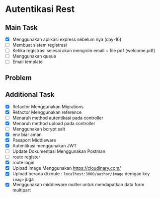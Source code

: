 # Autentikasi Rest

## Main Task
- [x] Menggunakan aplikasi express sebelum nya (day-16)
- [ ] Membuat sistem registrasi
- [ ] Ketika registrasi selesai akan mengirim email + file pdf (welcome.pdf)
- [ ] Menggunakan queue
- [ ] Email template

## Problem


## Additional Task
- [x] Refactor Menggunakan Migrations
- [x] Refactor Menggunakan reference
- [ ] Menaruh method autentikasi pada controller
- [x] Menaruh method upload pada controller
- [ ] Menggunakan bcrypt salt
- [x] env biar aman
- [x] Passport Middleware
- [x] Autentikasi menggunakan JWT
- [ ] Update Dokumentasi Menggunakan Postman
- [ ] route register
- [x] route login
- [x] Upload Image Menggunakan https://cloudinary.com/
- [x] Upload berada di route : `localhost:3000/author/image` demgan key `image` juga
- [x] Menggunakan middleware multer untuk mendapatkan data form multipart